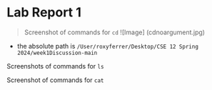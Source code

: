 # Lab Report 1 
> Screenshot of commands for ```cd```
![Image] (cdnoargument.jpg)
* the absolute path is 
```/User/roxyferrer/Desktop/CSE 12 Spring 2024/week1Discussion-main```


Screenshots of commands for ```ls```


Screenshot of commands for ```cat```
